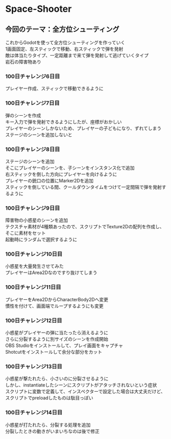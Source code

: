 # Space-Shooter
## 今回のテーマ：全方位シューティング
これからGodotを使って全方位シューティングを作っていく  
1画面固定、左スティックで移動、右スティックで弾を発射  
敵は体当たりタイプ、一定距離まで来て弾を発射して逃げていくタイプ  
岩石の障害物あり

### 100日チャレンジ6日目
プレイヤー作成、スティックで移動できるように

### 100日チャレンジ7日目
弾のシーンを作成  
キー入力で弾を発射できるようにしたが、座標がおかしい  
プレイヤーのシーンしかないため、プレイヤーの子どもになり、ずれてしまう  
ステージのシーンを追加しないと

### 100日チャレンジ8日目
ステージのシーンを追加  
そこにプレイヤーのシーンを、子シーンをインスタンス化で追加  
右スティックを倒した方向にプレイヤーを向けるように  
プレイヤーの銃口の位置にMarker2Dを追加  
スティックを倒している間、クールダウンタイムをつけて一定間隔で弾を発射するように  

### 100日チャレンジ9日目
障害物の小惑星のシーンを追加  
テクスチャ素材が4種類あったので、スクリプトでTexture2Dの配列を作成し、そこに素材をセット  
起動時にランダムで選択するように  

### 100日チャレンジ10日目
小惑星を大量発生させてみた  
プレイヤーはArea2Dなのですり抜けてしまう  

### 100日チャレンジ11日目
プレイヤーをArea2DからCharacterBody2Dへ変更  
慣性を付けて、画面端でループするようにも変更  

### 100日チャレンジ12日目
小惑星がプレイヤーの弾に当たったら消えるように  
さらに分裂するように別サイズのシーンを作成開始  
OBS Studioをインストールして、プレイ画面をキャプチャ  
Shotcutをインストールして余分な部分をカット  

### 100日チャレンジ13日目
小惑星が撃たれたら、小さいのに分裂させるように  
しかし、instantiateしたシーンにスクリプトがアタッチされないという症状  
スクリプトに変数で定義して、インスペクターで設定した場合は大丈夫だけど、スクリプトでpreloadしたものは駄目っぽい  

### 100日チャレンジ14日目
小惑星が打たれたら、分裂する処理を追加  
分裂したときの動きがいまいちなのは後で修正  

